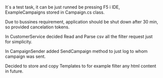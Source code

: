 It`s a test task, it can be just runned be pressing F5 i IDE, ExampleCampaigns stored in Campaign.cs class.

Due to bussines requirement, application should be shut down after 30 min, so provided cancelation tokens.

In CustomerService decided Read and Parse csv all the filter request just for simplicity.

In CampaignSender added SendCampaign method to just log to whom campaign was sent.

Decided to store and copy Templates to for example filter any html content in future.
